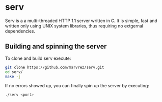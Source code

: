 # serv

Serv is a a multi-threaded HTTP 1.1 server written in C. 
It is simple, fast and written only using UNIX system libraries, thus requiring no extgernal dependencies.

## Building and spinning the server

To clone and build serv execute:
```sh
git clone https://github.com/marvrez/serv.git
cd serv/
make -j
```

If no errors showed up, you can finally spin up the server by executing:
```sh
./serv <port>
```
